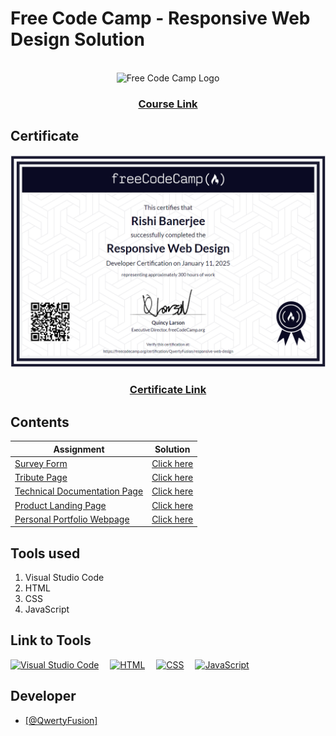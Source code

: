 <h1>Free Code Camp - Responsive Web Design Solution</h1>
<br>
<div align="center">
  <img src="https://encrypted-tbn0.gstatic.com/images?q=tbn:ANd9GcRBhJRCwuewyU7g7sHPWbP6okRh9JXLs24iJw&s" alt="Free Code Camp Logo">
</div>

<div align="center">
  <h3><a href="https://www.freecodecamp.org/learn/2022/responsive-web-design">Course Link</a></h3>
</div>

<h2>Certificate</h2>
<div align="center">
  <img src="./certificate/rishi_banerjee_certification.png" alt="Certificate">
</div>
<div align="center">
  <h3><a href="https://www.freecodecamp.org/certification/QwertyFusion/responsive-web-design">Certificate Link</a></h3>
</div>

<h2>Contents</h2>

| Assignment                                                                                                                                                                      | Solution                                    |
| ------------------------------------------------------------------------------------------------------------------------------------------------------------------------------- | ------------------------------------------- |
| [Survey Form](https://www.freecodecamp.org/learn/2022/responsive-web-design/build-a-survey-form-project/build-a-survey-form)                                                    | [Click here](./survey-form/)                |
| [Tribute Page](https://www.freecodecamp.org/learn/2022/responsive-web-design/build-a-tribute-page-project/build-a-tribute-page)                                                 | [Click here](./tribute-page/)               |
| [Technical Documentation Page](https://www.freecodecamp.org/learn/2022/responsive-web-design/build-a-technical-documentation-page-project/build-a-technical-documentation-page) | [Click here](./technical-document-page/)    |
| [Product Landing Page](https://www.freecodecamp.org/learn/2022/responsive-web-design/build-a-product-landing-page-project/build-a-product-landing-page)                         | [Click here](./project-landing-page/)       |
| [Personal Portfolio Webpage](https://www.freecodecamp.org/learn/2022/responsive-web-design/build-a-personal-portfolio-webpage-project/build-a-personal-portfolio-webpage)       | [Click here](./personal-portfolio-webpage/) |

<h2>Tools used</h2>
<ol>
  <li>Visual Studio Code</li>
  <li>HTML</li>
  <li>CSS</li>
  <li>JavaScript</li>
</ol>

<h2>Link to Tools</h2>
<p align="left">
  <a href="https://code.visualstudio.com" target="_blank" rel="noreferrer"> <img src="https://www.vectorlogo.zone/logos/visualstudio_code/visualstudio_code-icon.svg" alt="Visual Studio Code" width="40" height="40"/></a>&emsp;
  <a href="https://developer.mozilla.org/en-US/docs/Web/HTML" target="_blank" rel="noreferrer"> <img src="https://upload.wikimedia.org/wikipedia/commons/thumb/6/61/HTML5_logo_and_wordmark.svg/1200px-HTML5_logo_and_wordmark.svg.png" alt="HTML" height="40"/></a>&emsp;
  <a href="https://developer.mozilla.org/en-US/docs/Web/CSS" target="_blank" rel="noreferrer"> <img src="https://upload.wikimedia.org/wikipedia/commons/thumb/d/d5/CSS3_logo_and_wordmark.svg/1200px-CSS3_logo_and_wordmark.svg.png" alt="CSS" height="40"/></a>&emsp;
  <a href="https://developer.mozilla.org/en-US/docs/Web/JavaScript" target="_blank" rel="noreferrer"> <img src="https://encrypted-tbn0.gstatic.com/images?q=tbn:ANd9GcRehtugwRkLcNtdiLf2oRuwoPK-Hzc2-eCKr43sIcJxwdbC-kCTiCBc0mR5TSAW2Rrd6vA&usqp=CAU" alt="JavaScript" height="40"/></a>&emsp;
</p>

<h2>Developer</h2>
<ul>
  <li><a href="https://github.com/QwertyFusion">[@QwertyFusion]</a></li>
</ul>
